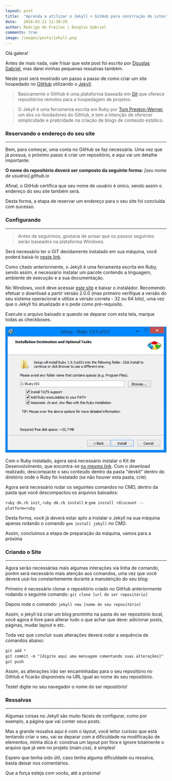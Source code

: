 ```yaml
---
layout: post
title:  "Aprenda a utilizar o Jekyll + GitHub para construção de sites"
date:   2016-03-11 11:30:29
author: Rodrigo de Freitas | Douglas Gabriel
comments: true
image: /images/posts/jekyll.png
---
```

Olá galera!

Antes de mais nada, vale frisar que este post foi escrito por [Douglas Gabriel][blogDouglas], mas darei minhas pequenas ressalvas também.

Neste post será mostrado um passo a passo de como criar um site hospedado no [GitHub][github] utilizando o [Jekyll][jekyll].

> Basicamente o GitHub é uma plataforma baseada em [Git][git] que oferece repositórios remotos para a hospedagem de projetos.

> O Jekyll é uma ferramenta escrita em Ruby por [Tom Preston-Werner][tomPreston], um dos co-fundadores do GitHub, e tem a intenção de oferecer simplicidade e praticidade na criação de blogs de conteúdo estático.


### Reservando o endereço do seu site ###
---
Bem, para começar, uma conta no GitHub se faz necessária. Uma vez que já possua, o próximo passo é criar um repositório, e aqui vai um detalhe importante:

**O nome do repositório deverá ser composto da seguinte forma:**
*[seu nome de usuário].github.io*

Afinal, o GitHub certifica que seu nome de usuário é único, sendo assim o endereço do seu site também será.

Desta forma, a etapa de reservar um endereço para o seu site foi concluída com sucesso.

### Configurando ###
---

> Antes de seguirmos, gostaria de avisar que os passos seguintes serão baseados na plataforma Windows.

Será necessário ter o GIT devidamente instalado em sua máquina, você poderá baixá-lo [neste link][gitdownload].

Como citado anteriormente, o Jekyll é uma ferramenta escrita em Ruby, sendo assim, é necessário instalar um pacote contendo a linguagem, ambiente de execução e a sua documentação.

No Windows, você deve acessar [este site][rubyinstaller] e  baixar o instalador. Recomendo efetuar o download a partir versão 2.0.0 (mas primeiro verifique a versão do seu sistema operacional e utilize a versão correta - 32 ou 64 bits), uma vez que o Jekyll foi atualizado e o pede como pré-requisito.

Execute o arquivo baixado e quando se deparar com esta tela, marque todas as checkboxes.

![](https://raw.githubusercontent.com/douglasgabriel/douglasgabriel.github.io/master/img/posts/rubyinstalation.png)

Com o Ruby instalado, agora será necessário instalar o Kit de Desenvolvimento, que encontra-se [no mesmo link][rubyinstaller]. Com o download realizado, descompacte o seu conteúdo dentro da pasta "devkit" dentro do diretório onde o Ruby foi instalado (se não houver esta pasta, crie).

Agora será necessário rodar os seguintes comandos no CMD, dentro da pasta que você descompactou os arquivos baixados:

`ruby dk.rb init`, `ruby dk.rb install` e `gem install rdiscount --platform=ruby`

Desta forma, você já deverá estar apto a instalar o Jekyll na sua máquina apenas rodando o comando `gem install jekyll` no CMD.

Assim, concluímos a etapa de preparação da máquina, vamos para a próxima

### Criando o Site ###
---

Agora serão necessárias mais algumas interações via linha de comando, porém será necessário mais atenção aos comandos, uma vez que você deverá usá-los constantemente durante a manutenção do seu blog:

Primeiro é necessário clonar o repositório criado no GitHub anteriormente rodando o seguinte comando: `git clone [url do ser repositório]`

Depois rode o comando: `jekyll new [nome do seu repositório]`

Assim, o jekyll irá criar um blog prontinho na pasta do ser repositório local, você agora é livre para alterar tudo o que achar que deve: adicionar posts, páginas, mudar layout e etc.

Toda vez que concluir suas alterações deverá rodar a sequência de comandos abaixo:

`git add *`<br>
`git commit -m "[digite aqui uma mensagem comentando suas alterações]"`<br>
`git push`

Assim, as alterações irão ser encaminhadas para o seu repositório no GitHub e ficarão disponíveis na URL igual ao nome do seu repositório.

Teste! digite no seu navegador o nome do ser repositório!

### Ressalvas ###
---
Algumas coisas no Jekyll são muito fáceis de configurar, como por exemplo, a página que vai conter seus posts.

Mas a grande ressalva aqui é com o layout, você leitor curioso que está tentando criar o seu, vai se deparar com a dificuldade na modificação de elementos, minha dica é: construa um layout por fora e ignore totalmente o arquivo que já vem no projeto (main.css), é simples! 

Espero que tenha sido útil, caso tenha alguma dificuldade ou ressalva, basta deixar nos comentários.

Que a força esteja com vocês, até a próxima!

[tomPreston]:    http://en.wikipedia.org/wiki/Tom_Preston-Werner
[jekyll]:        http://jekyllrb.com
[github]:	     https://github.com
[git]:           http://en.wikipedia.org/wiki/Git_%28software%29
[rubyinstaller]: http://rubyinstaller.org/downloads/
[gitdownload]:   http://git-scm.com/download/win
[blogDouglas]:	 http://douglasgabriel.github.io